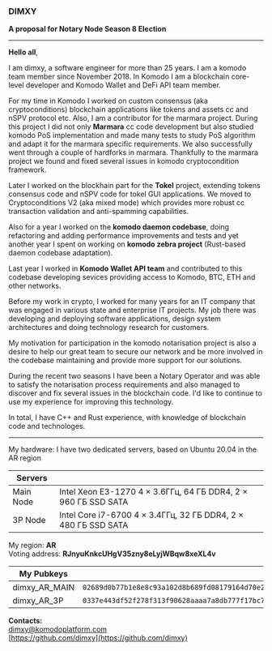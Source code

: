 ### DIMXY

**A proposal for Notary Node Season 8 Election**

---

**Hello all**,

I am dimxy, a software engineer for more than 25 years. I am a komodo team member since November 2018. In Komodo I am a blockchain core-level developer and Komodo Wallet and DeFi API team member. 

For my time in Komodo I worked on custom consensus (aka cryptoconditions) blockchain applications like tokens and assets cc and nSPV protocol etc. Also, I am a contributor for the marmara project. During this project I did not only **Marmara** cc code development but also studied komodo PoS implementation and made many tests to study PoS algorithm and adapt it for the marmara specific requirements. We also successfully went through a couple of hardforks in marmara. Thankfully to the marmara project we found and fixed several issues in komodo cryptocondition framework.

Later I worked on the blockhain part for the **Tokel** project, extending tokens consensus code and nSPV code for tokel GUI applications. We moved to Cryptoconditions V2 (aka mixed mode) which provides more robust cc transaction validation and anti-spamming capabilities.

Also for a year I worked on the **komodo daemon codebase**, doing refactoring and adding performance improvements and tests and yet another year I spent on working on **komodo zebra project** (Rust-based daemon codebase adaptation).

Last year I worked in **Komodo Wallet API team** and contributed to this codebase developing sevices providing access to Komodo, BTC, ETH and other networks.

Before my work in crypto, I worked for many years for an IT company that was engaged in various state and enterprise IT projects. My job there was developing and deploying software applications, design system architectures and doing technology research for customers.

My motivation for participation in the komodo notarisation project is also a desire to help our great team to secure our network and be more involved in the codebase maintaining and provide more support for our solutions.

During the recent two seasons I have been a Notary Operator and was able to satisfy the notarisation process requirements and also managed to discover and fix several issues in the blockchain code. I'd like to continue to use my experience for improving this technology.

In total, I have C++ and Rust experience, with knowledge of blockchain code and technologes.<br>

---


My hardware: I have two dedicated servers, based on Ubuntu 20.04 in the AR region

|Servers||
|---|---|
|Main Node|Intel Xeon E3-1270 4 × 3.6ГГц, 64 ГБ DDR4, 2 × 960 ГБ SSD SATA|
|3P Node|Intel Core i7-6700 4 × 3.4ГГц, 32 ГБ DDR4, 2 × 480 ГБ SSD SATA|

My region:        **AR**<br>
Voting address:   **RJnyuKnkcUHgV35zny8eLyjWBqw8xeXL4v**<br>

|My Pubkeys||
|---|---|
|dimxy_AR_MAIN|`02689d0b77b1e8e8c93a102d8b689fd08179164d70e2dd585543c3896a0916e6a1`|
|dimxy_AR_3P|`0337e443df52f278f313f90628aaaa7a8db777f17bc7ce519069eb72717c1c2755`|



**Contacts:**<br>
dimxy@komodoplatform.com<br>
[https://github.com/dimxy](https://github.com/dimxy)<br>


